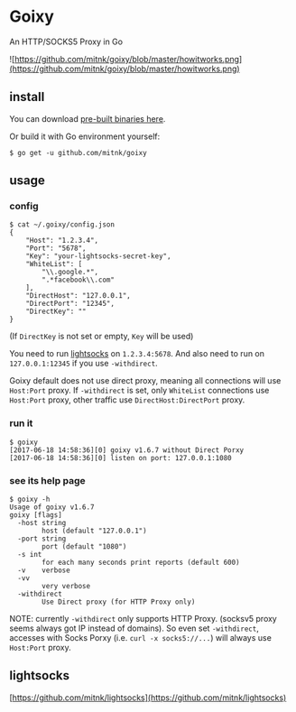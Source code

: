 # Goixy

An HTTP/SOCKS5 Proxy in Go

![https://github.com/mitnk/goixy/blob/master/howitworks.png](https://github.com/mitnk/goixy/blob/master/howitworks.png)

## install

You can download [pre-built binaries here](https://github.com/mitnk/goixy/releases).

Or build it with Go environment yourself:

```
$ go get -u github.com/mitnk/goixy
```

## usage

### config

```
$ cat ~/.goixy/config.json
{
    "Host": "1.2.3.4",
    "Port": "5678",
    "Key": "your-lightsocks-secret-key",
    "WhiteList": [
        "\\.google.*",
        ".*facebook\\.com"
    ],
    "DirectHost": "127.0.0.1",
    "DirectPort": "12345",
    "DirectKey": ""
}
```

(If `DirectKey` is not set or empty, `Key` will be used)

You need to run [lightsocks](https://github.com/mitnk/lightsocks) on
`1.2.3.4:5678`. And also need to run on `127.0.0.1:12345` if you use
`-withdirect`.

Goixy default does not use direct proxy, meaning all connections will
use `Host:Port` proxy. If `-withdirect` is set, only `WhiteList` connections
use `Host:Port` proxy, other traffic use `DirectHost:DirectPort` proxy.

### run it

```
$ goixy
[2017-06-18 14:58:36][0] goixy v1.6.7 without Direct Porxy
[2017-06-18 14:58:36][0] listen on port: 127.0.0.1:1080
```

### see its help page

```
$ goixy -h
Usage of goixy v1.6.7
goixy [flags]
  -host string
        host (default "127.0.0.1")
  -port string
        port (default "1080")
  -s int
        for each many seconds print reports (default 600)
  -v    verbose
  -vv
        very verbose
  -withdirect
        Use Direct proxy (for HTTP Proxy only)
```


NOTE: currently `-withdirect` only supports HTTP Proxy. (socksv5 proxy seems
always got IP instead of domains). So even set `-withdirect`, accesses with
Socks Porxy (i.e. `curl -x socks5://...`) will always use `Host:Port` proxy.

## lightsocks

[https://github.com/mitnk/lightsocks](https://github.com/mitnk/lightsocks)

